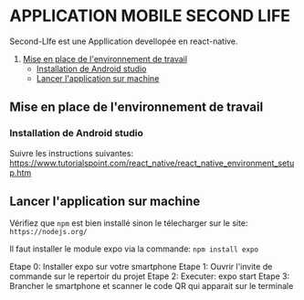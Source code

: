 
# APPLICATION MOBILE SECOND LIFE 
Second-LIfe est une Appllication devellopée en react-native. 

1. [Mise en place de l'environnement de travail](#mise-en-place-de-l'environnement-de-travail)
    * [Installation de Android studio](#installation-de-Android-studio)
    * [Lancer l'application sur machine](#lancer-l'-application-sur-machine)


## Mise en place de l'environnement de travail

### Installation de Android studio
Suivre les instructions suivantes: https://www.tutorialspoint.com/react_native/react_native_environment_setup.htm

## Lancer l'application sur machine
Vérifiez que `npm` est bien installé sinon le télecharger sur le site: `https://nodejs.org/`


Il faut installer le module expo via la commande: `npm install expo`

Etape 0: Installer expo sur votre smartphone
Etape 1: Ouvrir l'invite de commande sur le repertoir du projet
Etape 2: Executer: expo start
Etape 3: Brancher le smartphone et scanner le code QR qui apparait sur le terminale



